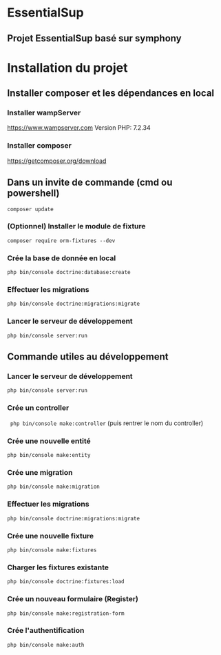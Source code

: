 # EssentialSup
## Projet EssentialSup basé sur symphony
# Installation du projet
## Installer composer et les dépendances en local
### Installer wampServer
https://www.wampserver.com
Version PHP: 7.2.34
### Installer composer
https://getcomposer.org/download
## Dans un invite de commande (cmd ou powershell)
``composer update``
### (Optionnel) Installer le module de fixture
```composer require orm-fixtures --dev```
### Crée la base de donnée en local
```php bin/console doctrine:database:create ```
### Effectuer les migrations
```php bin/console doctrine:migrations:migrate```
### Lancer le serveur de développement
```php bin/console server:run```
## Commande utiles au développement
### Lancer le serveur de développement
```php bin/console server:run```
### Crée un controller
``` php bin/console make:controller```    (puis rentrer le nom du controller)
### Crée une nouvelle entité
```php bin/console make:entity```
### Crée une migration
```php bin/console make:migration```
### Effectuer les migrations
```php bin/console doctrine:migrations:migrate```
### Crée une nouvelle fixture
```php bin/console make:fixtures```
### Charger les fixtures existante
```php bin/console doctrine:fixtures:load```
### Crée un nouveau formulaire (Register)
```php bin/console make:registration-form```
### Crée l'authentification
```php bin/console make:auth```
